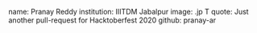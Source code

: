 name: Pranay Reddy
institution: IIITDM Jabalpur
image: <pranay-ar>.jp  T
quote: Just another pull-request for Hacktoberfest 2020
github: pranay-ar